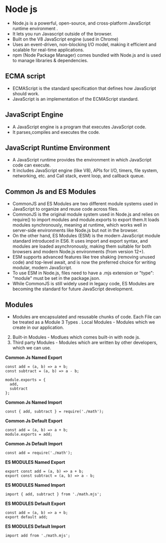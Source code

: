 # Node js
- Node.js is a powerful, open-source, and cross-platform JavaScript runtime environment .
- It lets you run Javascript outside of the browser.
- Built on the V8 JavaScript engine (used in Chrome)
- Uses an event-driven, non-blocking I/O model, making it efficient and scalable for real-time applications.
- npm (Node Package Manager) comes bundled with Node.js and is used to manage libraries & dependencies.

## ECMA script
- ECMAScript is the standard specification that defines how JavaScript should work.
- JavaScript is an implementation of the ECMAScript standard.

## JavaScript Engine
- A JavaScript engine is a program that executes JavaScript code.
- It parses,compiles and executes the code.


## JavaScript Runtime Environment
- A JavaScript runtime provides the environment in which JavaScript code can execute.
- It includes JavaScript engine (like V8), APIs for I/O, timers, file system, networking, etc. and Call stack, event loop, and callback queue.

## Common Js and ES Modules
- CommonJS and ES Modules are two different module systems used in JavaScript to organize and reuse code across files.
- CommonJS is the original module system used in Node.js and relies on require() to import modules and module.exports to export them.It loads modules synchronously, meaning at runtime, which works well in server-side environments like Node.js but not in the browser.
- On the other hand, ES Modules (ESM) is the modern JavaScript module standard introduced in ES6. It uses import and export syntax, and modules are loaded asynchronously, making them suitable for both browsers and modern Node.js environments (from version 12+).
- ESM supports advanced features like tree shaking (removing unused code) and top-level await, and is now the preferred choice for writing modular, modern JavaScript.
- To use ESM in Node.js, files need to have a .mjs extension or "type": "module" must be set in the package.json.
-  While CommonJS is still widely used in legacy code, ES Modules are becoming the standard for future JavaScript development.

## Modules
- Modules are encapsulated and resusable chunks of code. Each File can be treated as a Module
3 Types
. Local Modules - Modules which we create in our application.
2. Built-in Modules - Modlues which comes built-in with node js.
3. Third party Modules - Modules which are written by other developers, which we can use.


**Common Js Named Export**
``` 
const add = (a, b) => a + b;
const subtract = (a, b) => a - b;

module.exports = {
  add,
  subtract
};
```
**Common Js Named Import**
```
const { add, subtract } = require('./math');
```

**Common Js Default Export**
```
const add = (a, b) => a + b;
module.exports = add;
```

**Common Js Default Import**
```
const add = require('./math');
```

**ES MODULES Named Export** 
``` 
export const add = (a, b) => a + b;
export const subtract = (a, b) => a - b;
```
**ES MODULES Named Import**
```
import { add, subtract } from './math.mjs';
```

**ES MODULES Default Export**
```
const add = (a, b) => a + b;
export default add;
```

**ES MODULES Default Import**
```
import add from './math.mjs';
```
